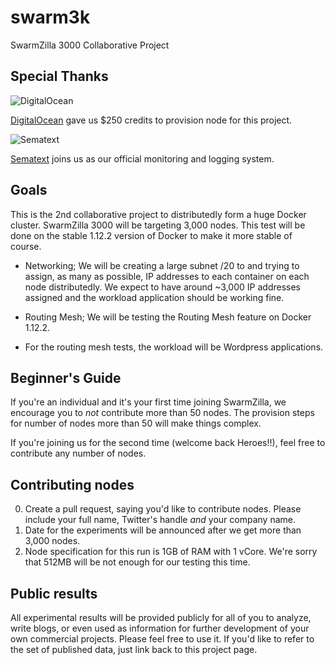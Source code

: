 # swarm3k
SwarmZilla 3000 Collaborative Project

## Special Thanks

![DigitalOcean](https://www.digitalocean.com/assets/media/logos-badges/DO_Logo_horizontal_blue-1fdb454a.png)

[DigitalOcean](http://digitalocean.com) gave us $250 credits to provision node for this project.

![Sematext](https://sematext.com/wp-content/uploads/2016/02/sematext-logo-250-45.png)

[Sematext](https://sematext.com) joins us as our official monitoring and logging system.

## Goals
This is the 2nd collaborative project to distributedly form a huge Docker cluster.
SwarmZilla 3000 will be targeting 3,000 nodes. This test will be done on the stable 1.12.2 version of Docker to make it more stable of course.

  * Networking; We will be creating a large subnet /20 to and trying to assign, as many as possible, IP addresses to each container on each node distributedly. We expect to have around ~3,000 IP addresses assigned and the workload application should be working fine.

  * Routing Mesh; We will be testing the Routing Mesh feature on Docker 1.12.2.
  * For the routing mesh tests, the workload will be Wordpress applications.
  
## Beginner's Guide
If you're an individual and it's your first time joining SwarmZilla, we encourage you to *not* contribute more than 50 nodes.
The provision steps for number of nodes more than 50 will make things complex.

If you're joining us for the second time (welcome back Heroes!!), feel free to contribute any number of nodes.

## Contributing nodes
  0. Create a pull request, saying you'd like to contribute nodes. Please include your full name, Twitter's handle *and* your company name.
  0. Date for the experiments will be announced after we get more than 3,000 nodes.
  0. Node specification for this run is 1GB of RAM with 1 vCore. We're sorry that 512MB will be not enough for our testing this time.

## Public results
All experimental results will be provided publicly for all of you to analyze, write blogs, 
or even used as information for further development of your own commercial projects. Please feel free to use it.
If you'd like to refer to the set of published data, just link back to this project page.
